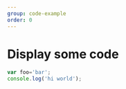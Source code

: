 ```yaml
---
group: code-example
order: 0
---
```

# Display some code
```javascript
var foo='bar';
console.log('hi world');
```

